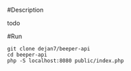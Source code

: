 #Description

todo

#Run

```
git clone dejan7/beeper-api
cd beeper-api
php -S localhost:8080 public/index.php
```
